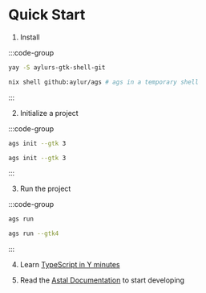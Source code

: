 # Quick Start

1. Install

:::code-group

```sh [<i class="devicon-archlinux-plain"></i> Arch]
yay -S aylurs-gtk-shell-git
```

```sh [<i class="devicon-nixos-plain"></i> NixOS]
nix shell github:aylur/ags # ags in a temporary shell
```

:::

2. Initialize a project

:::code-group

```sh [Gtk3]
ags init --gtk 3
```

```sh [Gtk4]
ags init --gtk 3
```

:::

3. Run the project

:::code-group

```sh [Gtk3]
ags run
```

```sh [Gtk4]
ags run --gtk4
```

:::

4. Learn [TypeScript in Y minutes](https://learnxinyminutes.com/docs/typescript/)

5. Read the [Astal Documentation](https://aylur.github.io/astal/guide/typescript/first-widgets) to start developing
